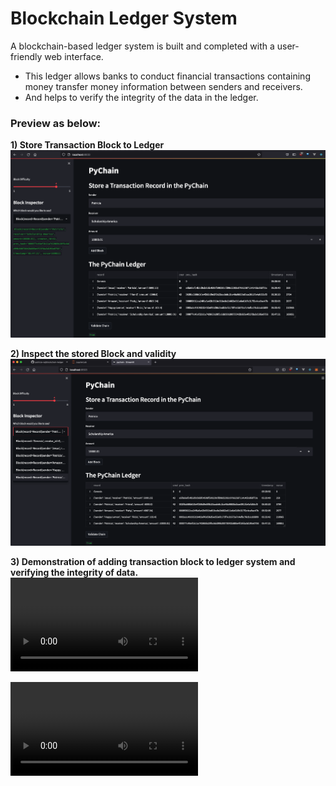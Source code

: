 # Blockchain Ledger System

A blockchain-based ledger system is built and completed with a user-friendly web interface. 

* This ledger allows banks to conduct financial transactions containing money transfer money information between senders and receivers. 
* And helps to verify the integrity of the data in the ledger.

### Preview as below:

**1) Store Transaction Block to Ledger**
![](Resources/BlockChain-Ledger-PyChain_1.png)

**2) Inspect the stored Block and validity**
![](Resources/BlockChain-Ledger-PyChain_2.png)



**3) Demonstration of adding transaction block to ledger system and verifying the integrity of data.**
<video src=Resources/PyChain_Ledger_System_video.mov controls="controls" style="max-width: 730px;">
</video>

![PyChain Ledger System Demo](Resources/PyChain_Ledger_System_video.mp4)
